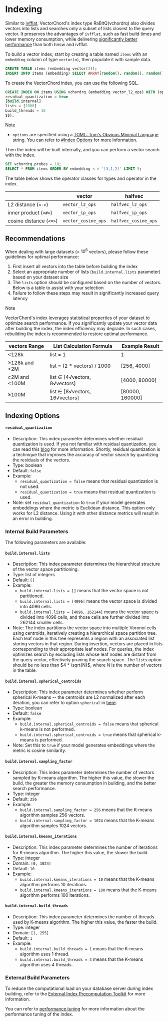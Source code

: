 # Indexing

Similar to [ivfflat](https://github.com/pgvector/pgvector#ivfflat), VectorChord's index type RaBitQ(vchordrq) also divides vectors into lists and searches only a subset of lists closest to the query vector. It preserves the advantages of `ivfflat`, such as fast build times and lower memory consumption, while delivering [significantly better performance](https://blog.vectorchord.ai/vectorchord-store-400k-vectors-for-1-in-postgresql#heading-ivf-vs-hnsw) than both hnsw and ivfflat.

To build a vector index, start by creating a table named `items` with an `embedding` column of type `vector(n)`, then populate it with sample data.

```sql
CREATE TABLE items (embedding vector(3));
INSERT INTO items (embedding) SELECT ARRAY[random(), random(), random()]::real[] FROM generate_series(1, 1000);
```

To create the VectorChord index, you can use the following SQL.

```sql
CREATE INDEX ON items USING vchordrq (embedding vector_l2_ops) WITH (options = $$
residual_quantization = true
[build.internal]
lists = [1000]
build_threads = 16
$$);
```

> [!NOTE]
> - `options` are specified using a [TOML: Tom's Obvious Minimal Language](https://toml.io/) string. You can refer to [#Index Options](#indexing-options) for more information.

Then the index will be built internally, and you can perform a vector search with the index.

```sql
SET vchordrq.probes = 10;
SELECT * FROM items ORDER BY embedding <-> '[3,1,2]' LIMIT 5;
```

The table below shows the operator classes for types and operator in the index.

|                         | vector              | halfvec              |
| ----------------------- | ------------------- | -------------------- |
| L2 distance (`<->`)     | `vector_l2_ops`     | `halfvec_l2_ops`     |
| inner product (`<#>`)   | `vector_ip_ops`     | `halfvec_ip_ops`     |
| cosine distance (`<=>`) | `vector_cosine_ops` | `halfvec_cosine_ops` |

## Recommendations

When dealing with large datasets (> $10^6$ vectors), please follow these guidelines for optimal performance:

1. First insert all vectors into the table before building the index
2. Select an appropriate number of lists (`build.internal.lists` parameter) based on your dataset size
3. The `lists` option should be configured based on the number of vectors. Below is a table to assist with your selection
4. Failure to follow these steps may result in significantly increased query latency

> [!NOTE]
> VectorChord's index leverages statistical properties of your dataset to optimize search performance. If you significantly update your vector data after building the index, the index efficiency may degrade. In such cases, rebuilding the index is recommended to restore optimal performance.

| vectors Range | List Calculation Formula       | Example Result   |
| ------------- | ------------------------------ | ---------------- |
| <128k         | list = 1                       | 1                |
| ≥128k and <2M | list = (2 * vectors) / 1000    | [256, 4000]      |
| ≥2M and <100M | list ∈ [4√vectors, 8√vectors]  | \[4000, 80000]   |
| ≥100M         | list ∈ [8√vectors, 16√vectors] | \[80000, 160000] |

## Indexing Options

#### `residual_quantization`
    
- Description: This index parameter determines whether residual quantization is used. If you not familiar with residual quantization, you can read this [blog](https://drscotthawley.github.io/blog/posts/2023-06-12-RVQ.html) for more information. Shortly, residual quantization is a technique that improves the accuracy of vector search by quantizing the residuals of the vectors.
- Type: boolean
- Default: `false`
- Example:
    - `residual_quantization = false` means that residual quantization is not used.
    - `residual_quantization = true` means that residual quantization is used.
- Note: set `residual_quantization` to `true` if your model generates embeddings where the metric is Euclidean distance. This option only works for L2 distance. Using it with other distance metrics will result in an error in building.

### Internal Build Parameters

The following parameters are available:

#### `build.internal.lists`
    
- Description: This index parameter determines the hierarchical structure of the vector space partitioning.
- Type: list of integers
- Default: `[]`
- Example:
    - `build.internal.lists = []` means that the vector space is not partitioned.
    - `build.internal.lists = [4096]` means the vector space is divided into $4096$ cells.
    - `build.internal.lists = [4096, 262144]` means the vector space is divided into $4096$ cells, and those cells are further divided into $262144$ smaller cells.
- Note: The index partitions the vector space into multiple Voronoi cells using centroids, iteratively creating a hierarchical space partition tree. Each leaf node in this tree represents a region with an associated list storing vectors in that region. During insertion, vectors are placed in lists corresponding to their appropriate leaf nodes. For queries, the index optimizes search by excluding lists whose leaf nodes are distant from the query vector, effectively pruning the search space. The `lists` option should be no less than $4 * \sqrt{N}$, where $N$ is the number of vectors in the table. 

#### `build.internal.spherical_centroids`

- Description: This index parameter determines whether perform spherical K-means -- the centroids are L2 normalized after each iteration, you can refer to option `spherical` in [here](https://github.com/facebookresearch/faiss/wiki/Faiss-building-blocks:-clustering,-PCA,-quantization#additional-options).
- Type: boolean
- Default: `false`
- Example:
    - `build.internal.spherical_centroids = false` means that spherical k-means is not performed.
    - `build.internal.spherical_centroids = true` means that spherical k-means is performed.
- Note: Set this to `true` if your model generates embeddings where the metric is cosine similarity.

#### `build.internal.sampling_factor`
    
- Description: This index parameter determines the number of vectors sampled by K-means algorithm. The higher this value, the slower the build, the greater the memory consumption in building, and the better search performance.
- Type: integer
- Default: `256`
- Example:
    - `build.internal.sampling_factor = 256` means that the K-means algorithm samples $256$ vectors.
    - `build.internal.sampling_factor = 1024` means that the K-means algorithm samples $1024$ vectors.

#### `build.internal.kmeans_iterations`
    
- Description: This index parameter determines the number of iterations for K-means algorithm. The higher this value, the slower the build.
- Type: integer
- Domain: `[0, 1024]`
- Default: `10`
- Example:
    - `build.internal.kmeans_iterations = 10` means that the K-means algorithm performs $10$ iterations.
    - `build.internal.kmeans_iterations = 100` means that the K-means algorithm performs $100$ iterations.

#### `build.internal.build_threads`
    
- Description: This index parameter determines the number of threads used by K-means algorithm. The higher this value, the faster the build.
- Type: integer
- Domain: `[1, 255]`
- Default: `1`
- Example:
    - `build.internal.build_threads = 1` means that the K-means algorithm uses $1$ thread.
    - `build.internal.build_threads = 4` means that the K-means algorithm uses $4$ threads.
    
### External Build Parameters

To reduce the computational load on your database server during index building, refer to the [External Index Precomputation Toolkit](https://github.com/tensorchord/VectorChord/tree/main/scripts#run-external-index-precomputation-toolkit) for more information.

You can refer to [performance tuning](../usage/performance-tuning#index-build-time) for more information about the performance tuning of the index.
